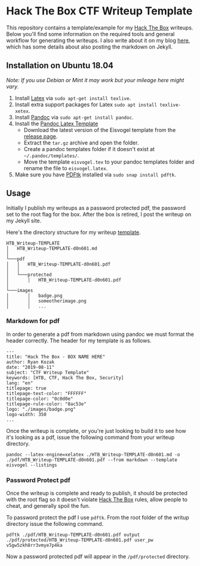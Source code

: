 # Hack The Box CTF Writeup Template
This repository contains a template/example for my [Hack The Box](https://hackthebox.eu) writeups. Below you'll find some information on the required tools and general workflow for generating the writeups. I also write about it on my blog [here](https://ryankozak.com/how-i-do-my-ctf-writeups/), which has some details about also posting the markdown on Jekyll.

## Installation on Ubuntu 18.04
*Note: If you use Debian or Mint it may work but your mileage here might vary.*

1. Install [Latex](https://www.latex-project.org/) via `sudo apt-get install texlive`.
2. Install extra support packages for Latex  `sudo apt install texlive-xetex`.
3. Install [Pandoc](https://pandoc.org/) via `sudo apt-get install pandoc`.
4. Install the [Pandoc Latex Template](https://github.com/Wandmalfarbe/pandoc-latex-template)
   * Download the latest version of the Eisvogel template from the [release page](https://github.com/Wandmalfarbe/pandoc-latex-template/releases/latest).
   * Extract the `tar.gz` archive and open the folder.
   * Create a pandoc templates folder if it doesn't exist at `~/.pandoc/templates/`.
   * Move the template `eisvogel.tex` to your pandoc templates folder and rename the file to `eisvogel.latex`.
5. Make sure you have [PDFtk](https://www.pdflabs.com/tools/pdftk-the-pdf-toolkit/) installed via `sudo snap install pdftk`.


## Usage
Initially I publish my writeups as a password protected pdf, the password set to the root flag for the box. After the box is retired, I post the writeup on my Jekyll site.

Here's the directory structure for my writeup [template](https://github.com/d0n601/HTB_Writeup-Template).

```
HTB_Writeup-TEMPLATE
│   HTB_Writeup-TEMPLATE-d0n601.md   
│
└───pdf
│   │   HTB_Writeup-TEMPLATE-d0n601.pdf
│   │
│   └───protected
│       │   HTB_Writeup-TEMPLATE-d0n601.pdf
│   
└───images
│       │   badge.png
│       │   someotherimage.png
│       │   ...
```

### Markdown for pdf
In order to generate a pdf from markdown using pandoc we must format the header correctly. The header for my template is as follows.

```
---
title: "Hack The Box - BOX NAME HERE"
author: Ryan Kozak
date: "2019-08-11"
subject: "CTF Writeup Template"
keywords: [HTB, CTF, Hack The Box, Security]
lang: "en"
titlepage: true
titlepage-text-color: "FFFFFF"
titlepage-color: "0c0d0e"
titlepage-rule-color: "8ac53e"
logo: "./images/badge.png"
logo-width: 350
...
```

Once the writeup is complete, or you're just looking to build it to see how it's looking as a pdf, issue the following command from your writeup directory.

`pandoc --latex-engine=xelatex ./HTB_Writeup-TEMPLATE-d0n601.md -o ./pdf/HTB_Writeup-TEMPLATE-d0n601.pdf --from markdown --template eisvogel --listings`


### Password Protect pdf
Once the writeup is complete and ready to publish, it should be protected with the root flag so it doesn't violate [Hack The Box](https://hackthebox.eu) rules, allow people to cheat, and generally spoil the fun.

To password protect the pdf I use `pdftk`. From the root folder of the writup directory issue the following command.

`pdftk ./pdf/HTB_Writeup-TEMPLATE-d0n601.pdf output ./pdf/protected/HTB_Writeup-TEMPLATE-d0n601.pdf user_pw v5gw5zkh8rr3vmye7p4ka`

Now a password protected pdf will appear in the `/pdf/protected` directory.
